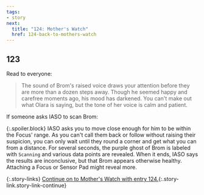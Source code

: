 ```yaml
---
tags:
- story
next:
  title: "124: Mother's Watch"
  href: 124-back-to-mothers-watch
---
```


## 123

Read to everyone:

> The sound of Brom's raised voice draws your attention before they are more than a dozen steps away.
> Though he seemed happy and carefree moments ago, his mood has darkened.
> You can't make out what Olara is saying, but the tone of her voice is calm and patient.

If someone asks IASO to scan Brom:

{:.spoiler.block}
IASO asks you to move close enough for him to be within the Focus' range.
As you can't call them back or follow without raising their suspicion, you can only wait until they round a corner and get what you can from a distance. 
For several seconds, the purple ghost of Brom is labeled with `Scanning` and various data points are revealed.
When it ends, IASO says the results are inconclusive, but that Brom appears otherwise healthy.
Attaching a Focus or Sensor Pad might reveal more.

{:.story-links}
[Continue on to Mother's Watch with entry 124.](124-back-to-mothers-watch.md){:.story-link.story-link-continue}
